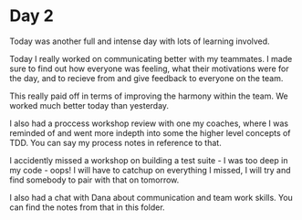 # Day 2

Today was another full and intense day with lots of learning involved.

Today I really worked on communicating better with my teammates. I made sure to find out how everyone was feeling, what their motivations were for the day, and to recieve from and give feedback to everyone on the team.

This really paid off in terms of improving the harmony within the team. We worked much better today than yesterday.

I also had a proccess workshop review with one my coaches, where I was reminded of and went more indepth into some the higher level concepts of TDD. You can say my process notes in reference to that.

I accidently missed a workshop on building a test suite - I was too deep in my code - oops! I will have to catchup on everything I missed, I will try and find somebody to pair with that on tomorrow.

I also had a chat with Dana about communication and team work skills. You can find the notes from that in this folder.